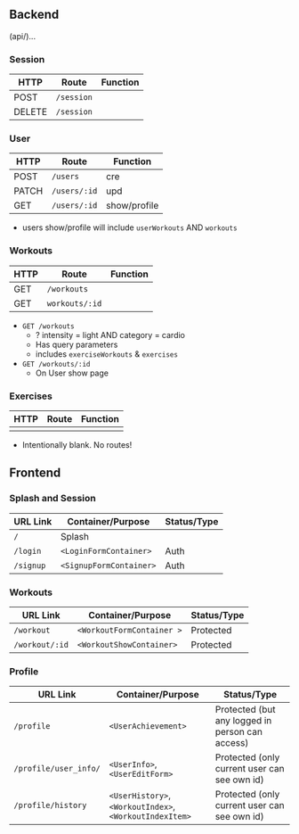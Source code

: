 
## Backend

(api/)...

### Session 

| HTTP   | Route          | Function     |
|--------|----------------|--------------|
| POST   | `/session`     |              |
| DELETE | `/session`     |              |

### User


| HTTP   | Route          | Function     |
|--------|----------------|--------------|
| POST   | `/users`       | cre          |
| PATCH  | `/users/:id`   | upd          |
| GET    | `/users/:id`   | show/profile |

  * users show/profile will include `userWorkouts` AND `workouts`

### Workouts

| HTTP   | Route          | Function     |
|--------|----------------|--------------|
| GET    | `/workouts`    |              |
| GET    | `workouts/:id` |              |


* `GET /workouts`
  * ? intensity = light AND category = cardio 
  * Has query parameters
  * includes `exerciseWorkouts` & `exercises`
* `GET /workouts/:id`
  * On User show page


### Exercises

| HTTP   | Route          | Function     |
|--------|----------------|--------------|
|        |                |              |

* Intentionally blank. No routes!

## Frontend

### Splash and Session

| URL Link              | Container/Purpose                                       | Status/Type                                     |
|-----------------------|---------------------------------------------------------|-------------------------------------------------|
| `/`                   |   Splash                                                |                                                 |
| `/login`              | `<LoginFormContainer>`                                  | Auth                                            |
| `/signup`             | `<SignupFormContainer>`                                 | Auth                                            |





### Workouts

| URL Link              | Container/Purpose                                       | Status/Type                                     |
|-----------------------|---------------------------------------------------------|-------------------------------------------------|
| `/workout`            | `<WorkoutFormContainer >`                               | Protected                                       |
| `/workout/:id`        | `<WorkoutShowContainer>`                                | Protected                                       |


### Profile

| URL Link              | Container/Purpose                                       | Status/Type                                     |
|-----------------------|---------------------------------------------------------|-------------------------------------------------|
| `/profile`            | `<UserAchievement>`                                     | Protected (but any logged in person can access) |
| `/profile/user_info/` | `<UserInfo>`, `<UserEditForm>`                          | Protected (only current user can see own id)    |
| `/profile/history`    | `<UserHistory>`, `<WorkoutIndex>`, `<WorkoutIndexItem>` | Protected (only current user can see own id)    |
